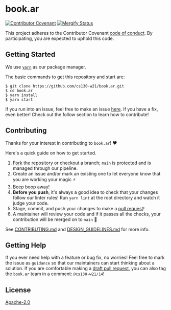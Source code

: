 # book.ar

[![Contributor Covenant](https://img.shields.io/badge/Contributor%20Covenant-v2.0%20adopted-ff69b4.svg)](code_of_conduct.md)
[![Mergify Status][mergify-status]][mergify]

<!-- 
[![Release](https://img.shields.io/github/v/release/cs130-w21/template?label=release)](https://github.com/cs130-w21/template/releases/latest)
-->

[mergify]: https://mergify.io
[mergify-status]: https://img.shields.io/endpoint.svg?url=https://gh.mergify.io/badges/cs130-w21/book.ar&style=flat

This project adheres to the Contributor Covenant [code of conduct](CODE_OF_CONDUCT.md). By participating, you are 
expected to uphold this code.

## Getting Started

We use [`yarn`](https://classic.yarnpkg.com/en/docs/install#mac-stable) as our package manager.

The basic commands to get this repository and start are:

```
$ git clone https://github.com/cs130-w21/book.ar.git
$ cd book.ar
$ yarn install
$ yarn start
```

If you run into an issue, feel free to make an issue [here](https://github.com/cs130-w21/book.ar/issues).
If you have a fix, even better! Check out the follow section to learn how to contribute!

## Contributing

Thanks for your interest in contributing to `book.ar`! ❤️

Here's a quick guide on how to get started.

1. [Fork](https://docs.github.com/en/github/getting-started-with-github/fork-a-repo) the repository or checkout a branch; `main` is protected and is managed through our pipeline.
2. Create an issue and/or mark an existing one to let everyone know that you are working your magic ⚡️
3. Beep boop away!
4. **Before you push**, it's always a good idea to check that your changes follow our linter rules! Run `yarn lint` at the root directory and watch it judge your code. 
5. Stage, commit, and push your changes to make a [pull request](https://github.com/cs130-w21/book.ar/pulls)!
6. A maintainer will review your code and if it passes all the checks, your contribution will be merged on to `main` 🥳

See [CONTRIBUTING.md](CONTRIBUTING.md) and [DESIGN_GUIDELINES.md](DESIGN_GUIDELINES.md) for more info.

## Getting Help

If you ever need help with a feature or bug fix, no worries! Feel free to mark the issue as 
`guidance` so that our maintainers can start thinking about a solution. If you are 
comfortable making a [draft pull request](https://docs.github.com/en/github/collaborating-with-issues-and-pull-requests/changing-the-stage-of-a-pull-request),
you can also tag the `book.ar` team in a comment: `@cs130-w21/14`!

## License

[Apache-2.0](LICENSE.md)
